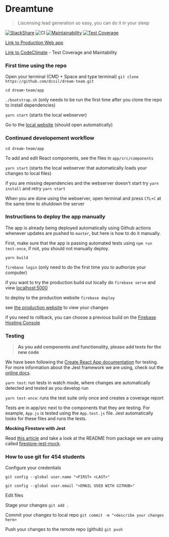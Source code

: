 # Dreamtune
> Liscensing lead generation so easy, you can do it in your sleep

[![StackShare](http://img.shields.io/badge/tech-stack-0690fa.svg?style=flat)](https://stackshare.io/dcsil/dreamtune)
![CI](https://github.com/dcsil/dream-team/workflows/ReactAppCI/badge.svg)
[![Maintainability](https://api.codeclimate.com/v1/badges/7f87a22ae67adec9e7aa/maintainability)](https://codeclimate.com/repos/5e52ed5d4c82bf01780003db/maintainability)
[![Test Coverage](https://api.codeclimate.com/v1/badges/7f87a22ae67adec9e7aa/test_coverage)](https://codeclimate.com/repos/5e52ed5d4c82bf01780003db/test_coverage)

[Link to Production Web app](https://dreamtune-cdf8a.web.app/)

[Link to CodeClimate](https://codeclimate.com/repos/5e52ed5d4c82bf01780003db) - Test Coverage and Maintability

### First time using the repo
Open your terminal (CMD + Space and type terminal)
`git clone https://github.com/dcsil/dream-team.git` 

`cd dream-team/app` 

`./bootstrap.sh` (only needs to be run the first time after you clone the repo to install dependencies)

`yarn start` (starts the local webserver)

Go to the [local website](http://localhost:3000/) (should open automatically) 

### Continued developement workflow

`cd dream-team/app` 

To add and edit React components, see the files in `app/src/components`

`yarn start` (starts the local webserver that automatically loads your changes to local files)

if you are missing dependencies and the webserver doesn't start try `yarn install` and retry `yarn start`

When you are done using the webserver, open terminal and press `CTL+C` at the same time to shutdown the server


### Instructions to deploy the app manually

The app is already being deployed automatically using Github actions whenever updates are pushed to `master`, but here is how to do it manually. 

First, make sure that the app is passing automated tests using `npm run test-once`, if not, you should not manually deploy. 

`yarn build`

`firebase login` (only need to do the first time you to authorize your computer) 

if you want to try the production build out locally do `firebase serve` and view [localhost:5000](http://localhost:5000)

to deploy to the production website `firebase deploy`

see [the production website](https://dreamtune-cdf8a.web.app/) to view your changes

if you need to rollback, you can choose a previous build on the [Firebase Hosting Console](https://console.firebase.google.com/u/0/project/dreamtune-cdf8a/hosting/main)

### Testing
> **As you add components and functionality, please add tests for the new code**

We have been following the [Create React App documentation](https://create-react-app.dev/docs/running-tests/) for testing. For more information about the Jest framework we are using, check out the [online docs](https://jestjs.io/en/).

`yarn test`: run tests in watch mode, where changes are automatically detected and tested as you develop run

`yarn test-once`: runs the test suite only once and creates a coverage report

Tests are in app/src next to the components that they are testing. For example, `App.js` is tested using the `App.test.js` file. Jest automatically looks for these files and runs the tests. 

**Mocking Firestore with Jest**

Read [this article](https://medium.com/stories-from-upstatement/jest-mocks-roasting-on-an-open-firestore-36fa55b76953) and take a look at the README from package we are using called [firestore-jest-mock](https://github.com/Upstatement/firestore-jest-mock).

### How to use git for 454 students
Configure your credentials 

`git config --global user.name "<FIRST> <LAST>"`

`git config --global user.email "<EMAIL USED WITH GITHUB>"`

Edit files

Stage your changes `git add .`

Commit your changes to local repo `git commit -m "<describe your changes here>`

Push your changes to the remote repo (github) `git push`
